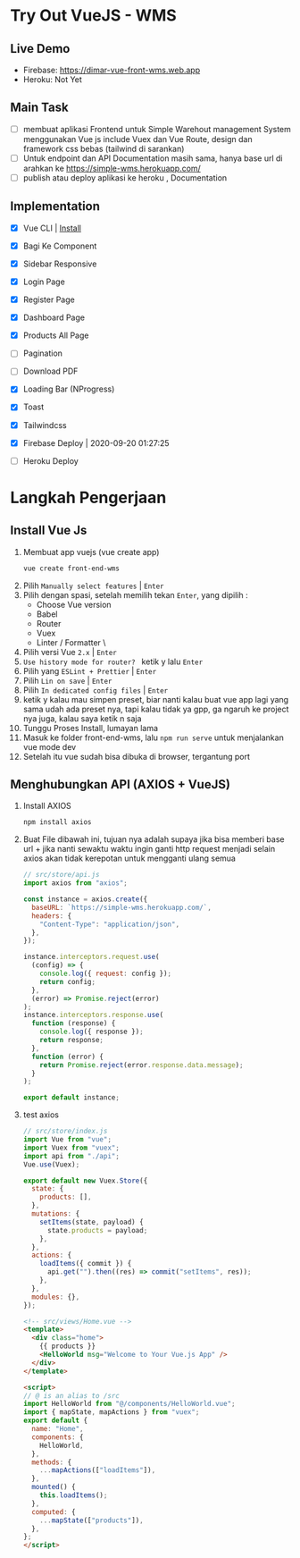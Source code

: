 # Try Out VueJS - WMS

## Live Demo
- Firebase: https://dimar-vue-front-wms.web.app
- Heroku: Not Yet

## Main Task

- [ ] membuat aplikasi Frontend untuk Simple Warehout management System menggunakan Vue js include Vuex dan Vue Route, design dan framework css bebas (tailwind di sarankan)
- [ ] Untuk endpoint dan API Documentation masih sama, hanya base url di arahkan ke https://simple-wms.herokuapp.com/
- [ ] publish atau deploy aplikasi ke heroku , Documentation

## Implementation

- [x] Vue CLI | [Install](https://cli.vuejs.org/guide/installation.html)
- [x] Bagi Ke Component
- [x] Sidebar Responsive
- [x] Login Page
- [x] Register Page
- [x] Dashboard Page
- [x] Products All Page
- [ ] Pagination
- [ ] Download PDF
- [x] Loading Bar (NProgress)
- [x] Toast
- [x] Tailwindcss
- [x] Firebase Deploy | 2020-09-20 01:27:25
- [ ] Heroku Deploy



# Langkah Pengerjaan

## Install Vue Js

1. Membuat app vuejs (vue create app)
   ```bash
   vue create front-end-wms
   ```
1. Pilih `Manually select features` | `Enter`
1. Pilih dengan spasi, setelah memilih tekan `Enter`, yang dipilih :
   - Choose Vue version
   - Babel
   - Router
   - Vuex
   - Linter / Formatter \
1. Pilih versi Vue `2.x` | `Enter`
1. `Use history mode for router? ` ketik y lalu `Enter`
1. Pilih yang `ESLint + Prettier` | `Enter`
1. Pilih `Lin on save` | `Enter`
1. Pilih `In dedicated config files` | `Enter`
1. ketik y kalau mau simpen preset, biar nanti kalau buat vue app lagi yang sama udah ada preset nya, tapi kalau tidak ya gpp, ga ngaruh ke project nya juga, kalau saya ketik n saja
1. Tunggu Proses Install, lumayan lama
1. Masuk ke folder front-end-wms, lalu `npm run serve` untuk menjalankan vue mode dev
1. Setelah itu vue sudah bisa dibuka di browser, tergantung port

## Menghubungkan API (AXIOS + VueJS)

1. Install AXIOS
   ```bash
   npm install axios
   ```
1. Buat File dibawah ini, tujuan nya adalah supaya jika bisa memberi base url + jika nanti sewaktu waktu ingin ganti http request menjadi selain axios akan tidak kerepotan untuk mengganti ulang semua

   ```js
   // src/store/api.js
   import axios from "axios";

   const instance = axios.create({
     baseURL: `https://simple-wms.herokuapp.com/`,
     headers: {
       "Content-Type": "application/json",
     },
   });

   instance.interceptors.request.use(
     (config) => {
       console.log({ request: config });
       return config;
     },
     (error) => Promise.reject(error)
   );
   instance.interceptors.response.use(
     function (response) {
       console.log({ response });
       return response;
     },
     function (error) {
       return Promise.reject(error.response.data.message);
     }
   );

   export default instance;
   ```

1. test axios

   ```js
   // src/store/index.js
   import Vue from "vue";
   import Vuex from "vuex";
   import api from "./api";
   Vue.use(Vuex);

   export default new Vuex.Store({
     state: {
       products: [],
     },
     mutations: {
       setItems(state, payload) {
         state.products = payload;
       },
     },
     actions: {
       loadItems({ commit }) {
         api.get("").then((res) => commit("setItems", res));
       },
     },
     modules: {},
   });
   ```

   ```html
   <!-- src/views/Home.vue -->
   <template>
     <div class="home">
       {{ products }}
       <HelloWorld msg="Welcome to Your Vue.js App" />
     </div>
   </template>

   <script>
   // @ is an alias to /src
   import HelloWorld from "@/components/HelloWorld.vue";
   import { mapState, mapActions } from "vuex";
   export default {
     name: "Home",
     components: {
       HelloWorld,
     },
     methods: {
       ...mapActions(["loadItems"]),
     },
     mounted() {
       this.loadItems();
     },
     computed: {
       ...mapState(["products"]),
     },
   };
   </script>
   ```
